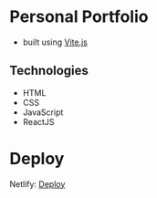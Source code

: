 # Personal Portfolio

- built using [Vite.js](https://vitejs.dev/)

## Technologies
- HTML
- CSS
- JavaScript
- ReactJS

# Deploy
Netlify: [Deploy](https://personal-portfolio-codebreaker518.netlify.app/)
